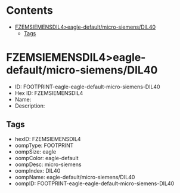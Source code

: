 



Contents
========

* [FZEMSIEMENSDIL4>eagle-default/micro-siemens/DIL40](#fzemsiemensdil4eagle-defaultmicro-siemensdil40)
	* [Tags](#tags)

# FZEMSIEMENSDIL4>eagle-default/micro-siemens/DIL40

- ID: FOOTPRINT-eagle-eagle-default-micro-siemens-DIL40
- Hex ID: FZEMSIEMENSDIL4
- Name: 
- Description: 

## Tags

- hexID: FZEMSIEMENSDIL4
- oompType: FOOTPRINT
- oompSize: eagle
- oompColor: eagle-default
- oompDesc: micro-siemens
- oompIndex: DIL40
- oompName: eagle-default/micro-siemens/DIL40
- oompID: FOOTPRINT-eagle-eagle-default-micro-siemens-DIL40
